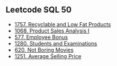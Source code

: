 ## Leetcode SQL 50

-   [1757. Recyclable and Low Fat Products]()
-   [1068. Product Sales Analysis I]()
- [577. Employee Bonus]()
- [1280. Students and Examinations]()
- [620. Not Boring Movies](./620_Not_Boring_Movies.md)
- [1251. Average Selling Price](./1251_Average_Selling_Price.md)
